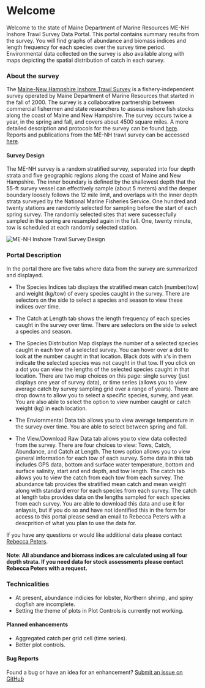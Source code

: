 # Welcome

Welcome to the state of Maine Department of Marine Resources ME-NH Inshore Trawl Survey Data Portal. This portal contains summary results from the survey. You will find graphs of abundance and biomass indices and length frequency for each species over the survey time period. Environmental data collected on the survey is also available along with maps depicting the spatial distribution of catch in each survey.


### About the survey

The [Maine-New Hampshire Inshore Trawl Survey](https://www.maine.gov/dmr/science-research/projects/trawlsurvey/index.html) is a fishery-independent survey operated by Maine Department of Marine Resources that started in the fall of 2000. The survey is a collaborative partnership between commercial fishermen and state researchers to assess inshore fish stocks along the coast of Maine and New Hampshire. The survey occurs twice a year, in the spring and fall, and covers about 4500 square miles. A more detailed description and protocols for the survey can be found [here](https://www.maine.gov/dmr/science-research/projects/trawlsurvey/reports/documents/proceduresandprotocols.pdf). Reports and publications from the ME-NH trawl survey can be accessed [here](https://www.maine.gov/dmr/science-research/projects/trawlsurvey/reports/index.html).

#### Survey Design

The ME-NH survey is a random stratified survey, seperated into four depth strata and five geographic regions along the coast of Maine and New Hampshire. The inner boundary is defined by the shallowest depth that the 55-ft survey vessel can effectively sample (about 5 meters) and the deeper boundary loosely follows the 12 mile limit, and overlaps with the inner depth strata surveyed by the National Marine Fisheries Service. One hundred and twenty stations are randomly selected for sampling before the start of each spring survey. The randomly selected sites that were sucessecfully sampled in the spring are resampled again in the fall. One, twenty minute, tow is scheduled at each randomly selected station.

![ME-NH Inshore Trawl Survey Design](https://github.com/mainedmr/Trawl_Survey_Portal/raw/master/Images/MENH_SurveyDesign_Updated11.19.jpg "Survey Design")

### Portal Description

In the portal there are five tabs where data from the survey are summarized and displayed. 

* The Species Indices tab displays the stratified mean catch (number/tow) and weight (kg/tow) of every species caught in the survey. There are selectors on the side to select a species and season to view these indices over time.

* The Catch at Length tab shows the length frequency of each species caught in the survey over time. There are selectors on the side to select a species and season.

* The Species Distribution Map displays the number of a selected species caught in each tow of a selected survey. You can hover over a dot to look at the number caught in that location. Black dots with x's in them indicate the selected species was not caught in that tow. If you click on a dot you can view the lengths of the selected species caught in that location. There are two map choices on this page: single survey (just displays one year of survey data), or time series (allows you to view average catch by survey sampling grid over a range of years). There are drop downs to allow you to select a specific species, survey, and year. You are also able to select the option to view number caught or catch weight (kg) in each location.

* The Enviornmental Data tab allows you to view average temperature in the survey over time. You are able to select between spring and fall.

* The View/Download Raw Data tab allows you to view data collected from the survey. There are four choices to view: Tows, Catch, Abundance, and Catch at Length. The tows option allows you to view general information for each tow of each survey. Some data in this tab includes GPS data, bottom and surface water temperature, bottom and surface salinity, start and end depth, and tow length. The catch tab allows you to view the catch from each tow from each survey. The abundance tab provides the stratified mean catch and mean weight along with standard error for each species from each survey. The catch at length tabs provides data on the lengths sampled for each species from each survey. You are able to download this data and use it for anlaysis, but if you do so and have not identified this in the form for access to this portal please send an email to Rebecca Peters with a descprition of what you plan to use the data for.


If you have any questions or would like additional data please contact [Rebecca Peters](https://www.maine.gov/dmr/about/employees.html).

#### Note: All abundance and biomass indices are calculated using all four depth strata. If you need data for stock assessments please contact Rebecca Peters with a request.

### Technicalities

* At present, abundance indicies for lobster, Northern shrimp, and spiny dogfish are incomplete.
* Setting the theme of plots in Plot Controls is currently not working.

#### Planned enhancements

* Aggregated catch per grid cell (time series).
* Better plot controls.


#### Bug Reports

Found a bug or have an idea for an enhancement? [Submit an issue on GitHub](https://github.com/mainedmr/Trawl_Survey_Portal/issues)
